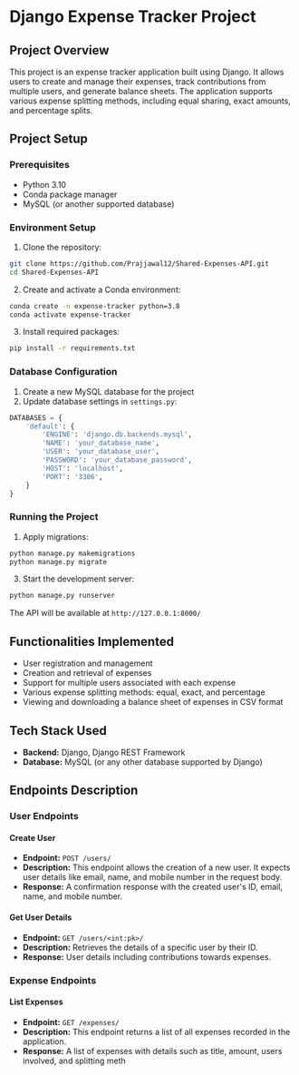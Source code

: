 # Django Expense Tracker Project

## Project Overview
This project is an expense tracker application built using Django. It allows users to create and manage their expenses, track contributions from multiple users, and generate balance sheets. The application supports various expense splitting methods, including equal sharing, exact amounts, and percentage splits.

## Project Setup

### Prerequisites
* Python 3.10
* Conda package manager
* MySQL (or another supported database)

### Environment Setup
1. Clone the repository:
```bash
git clone https://github.com/Prajjawal12/Shared-Expenses-API.git
cd Shared-Expenses-API
```

2. Create and activate a Conda environment:
```bash
conda create -n expense-tracker python=3.8
conda activate expense-tracker
```

3. Install required packages:
```bash
pip install -r requirements.txt
```

### Database Configuration
1. Create a new MySQL database for the project
2. Update database settings in `settings.py`:
```python
DATABASES = {
    'default': {
        'ENGINE': 'django.db.backends.mysql',
        'NAME': 'your_database_name',
        'USER': 'your_database_user',
        'PASSWORD': 'your_database_password',
        'HOST': 'localhost',
        'PORT': '3306',
    }
}
```

### Running the Project
1. Apply migrations:
```bash
python manage.py makemigrations
python manage.py migrate
```


3. Start the development server:
```bash
python manage.py runserver
```

The API will be available at `http://127.0.0.1:8000/`

## Functionalities Implemented
* User registration and management
* Creation and retrieval of expenses
* Support for multiple users associated with each expense
* Various expense splitting methods: equal, exact, and percentage
* Viewing and downloading a balance sheet of expenses in CSV format

## Tech Stack Used
* **Backend:** Django, Django REST Framework
* **Database:** MySQL (or any other database supported by Django)

## Endpoints Description

### User Endpoints

#### Create User
* **Endpoint:** `POST /users/`
* **Description:** This endpoint allows the creation of a new user. It expects user details like email, name, and mobile number in the request body.
* **Response:** A confirmation response with the created user's ID, email, name, and mobile number.

#### Get User Details
* **Endpoint:** `GET /users/<int:pk>/`
* **Description:** Retrieves the details of a specific user by their ID.
* **Response:** User details including contributions towards expenses.

### Expense Endpoints

#### List Expenses
* **Endpoint:** `GET /expenses/`
* **Description:** This endpoint returns a list of all expenses recorded in the application.
* **Response:** A list of expenses with details such as title, amount, users involved, and splitting meth
